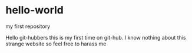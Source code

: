 # hello-world
my first repository

Hello git-hubbers
this is my first time on git-hub.
I know nothing about this strange website
so feel free to harass me
